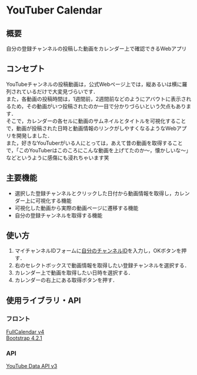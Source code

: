 # YouTuber Calendar
## 概要
自分の登録チャンネルの投稿した動画をカレンダー上で確認できるWebアプリ

## コンセプト
YouTubeチャンネルの投稿動画は，公式Webページ上では，縦あるいは横に羅列されているだけで大変見づらいです．<br>
また，各動画の投稿時間は，1週間前，2週間前などのようにアバウトに表示されるため，その動画がいつ投稿されたのか一目で分かりづらいという欠点もあります．<br>
そこで，カレンダーの各セルに動画のサムネイルとタイトルを可視化することで，動画が投稿された日時と動画情報のリンクがしやすくなるようなWebアプリを開発しました．<br>
また，好きなYouTuberがいる人にとっては，あえて昔の動画を取得することで，「このYouTuberはこのころにこんな動画を上げてたのか～，懐かしいな～」などというように感傷にも浸れちゃいます笑

## 主要機能
* 選択した登録チャンネルとクリックした日付から動画情報を取得し，カレンダー上に可視化する機能
* 可視化した動画から実際の動画ページに遷移する機能
* 自分の登録チャンネルを取得する機能

## 使い方
1. マイチャンネルIDフォームに[自分のチャンネルID](https://support.google.com/youtube/answer/3250431?hl=ja)を入力し，OKボタンを押す．
2. 右のセレクトボックスで動画情報を取得したい登録チャンネルを選択する．
3. カレンダー上で動画を取得したい日時を選択する．
4. カレンダーの右上にある取得ボタンを押す．

## 使用ライブラリ・API
### フロント
[FullCalendar v4](https://fullcalendar.io/)<br>
[Bootstrap 4.2.1](https://getbootstrap.com/docs/4.2/getting-started/introduction/)<br>

### API
[YouTube Data API v3](https://developers.google.com/youtube/v3/)